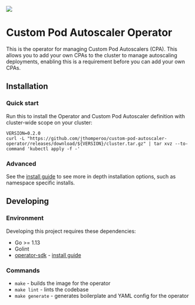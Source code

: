 ![](https://github.com/jthomperoo/custom-pod-autoscaler-operator/workflows/main/badge.svg)
# Custom Pod Autoscaler Operator
This is the operator for managing Custom Pod Autoscalers (CPA). This allows you to add your own CPAs to the cluster to manage autoscaling deployments, enabling this is a requirement before you can add your own CPAs.

## Installation
### Quick start
Run this to install the Operator and Custom Pod Autoscaler definition with cluster-wide scope on your cluster:
```
VERSION=0.2.0
curl -L "https://github.com/jthomperoo/custom-pod-autoscaler-operator/releases/download/${VERSION}/cluster.tar.gz" | tar xvz --to-command 'kubectl apply -f -'
```
### Advanced
See the [install guide](INSTALL.md) to see more in depth installation options, such as namespace specific installs.

## Developing

### Environment

Developing this project requires these dependencies:

* Go >= 1.13
* Golint
* [operator-sdk](https://github.com/operator-framework/operator-sdk) - [install guide](https://github.com/operator-framework/operator-sdk/blob/master/doc/user/install-operator-sdk.md)

### Commands

* `make` - builds the image for the operator
* `make lint` - lints the codebase
* `make generate` - generates boilerplate and YAML config for the operator